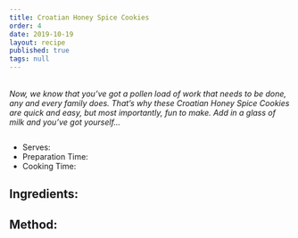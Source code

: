 ```yaml
---
title: Croatian Honey Spice Cookies
order: 4
date: 2019-10-19
layout: recipe
published: true
tags: null
---
```

\
*Now, we know that you’ve got a pollen load of work that needs to be done, any and every family does. That’s why these Croatian Honey Spice Cookies are quick and easy, but most importantly, fun to make. Add in a glass of milk and you’ve got yourself...*

![]()

* Serves:
* Preparation Time:
* Cooking Time:



## Ingredients:



## Method: